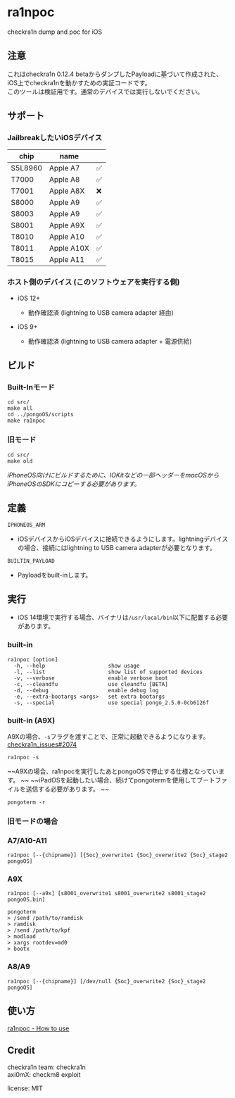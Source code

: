 # ra1npoc  
checkra1n dump and poc for iOS  

## 注意  
これはcheckra1n 0.12.4 betaからダンプしたPayloadに基づいて作成された、iOS上でcheckra1nを動かすための実証コードです。  
このツールは検証用です。通常のデバイスでは実行しないでください。  


## サポート  
### JailbreakしたいiOSデバイス  
| chip | name |   |
|---------|----------|----------|
| S5L8960 | Apple A7 | ✅ |
| T7000 | Apple A8 | ✅ |
| T7001 | Apple A8X | ❌ |
| S8000 | Apple A9 | ✅ |
| S8003 | Apple A9 | ✅ |
| S8001 | Apple A9X | ✅ |
| T8010 | Apple A10 | ✅ |
| T8011 | Apple A10X | ✅ |
| T8015 | Apple A11 | ✅ |


### ホスト側のデバイス (このソフトウェアを実行する側)  
- iOS 12+  
    - 動作確認済 (lightning to USB camera adapter 経由)  

- iOS 9+  
    - 動作確認済 (lightning to USB camera adapter + 電源供給)  


## ビルド  
### Built-Inモード  
```
cd src/
make all
cd ../pongoOS/scripts
make ra1npoc
```

### 旧モード  
```
cd src/
make old
```

*iPhoneOS向けにビルドするために、IOKitなどの一部ヘッダーをmacOSからiPhoneOSのSDKにコピーする必要があります。*  


## 定義  
`IPHONEOS_ARM`  
- iOSデバイスからiOSデバイスに接続できるようにします。lightningデバイスの場合、接続にはlightning to USB camera adapterが必要となります。  

`BUILTIN_PAYLOAD`   
- Payloadをbuilt-inします。


## 実行  
- iOS 14環境で実行する場合、バイナリは`/usr/local/bin`以下に配置する必要があります。  

### built-in  
```
ra1npoc [option]  
  -h, --help                    show usage
  -l, --list                    show list of supported devices
  -v, --verbose                 enable verbose boot
  -c, --cleandfu                use cleandfu [BETA]
  -d, --debug                   enable debug log
  -e, --extra-bootargs <args>   set extra bootargs
  -s, --special                 use special pongo_2.5.0-0cb6126f
```

### built-in (A9X)  
A9Xの場合、`-s`フラグを渡すことで、正常に起動できるようになります。[checkra1n_issues#2074](https://github.com/checkra1n/BugTracker/issues/2074)  
```
ra1npoc -s
```

~~A9Xの場合、ra1npocを実行したあとpongoOSで停止する仕様となっています。  ~~
~~iPadOSを起動したい場合、続けてpongotermを使用してブートファイルを送信する必要があります。  ~~
```
pongoterm -r
```


### 旧モードの場合  
### A7/A10-A11  
```
ra1npoc [--{chipname}] [{Soc}_overwrite1 {Soc}_overwrite2 {Soc}_stage2 pongoOS]  
```

### A9X 
```
ra1npoc [--a9x] [s8001_overwrite1 s8001_overwrite2 s8001_stage2 pongoOS.bin]

pongoterm
> /send /path/to/ramdisk
> ramdisk
> /send /path/to/kpf
> modload
> xargs rootdev=md0
> bootx
```

### A8/A9  
```
ra1npoc [--{chipname}] [/dev/null {Soc}_overwrite2 {Soc}_stage2 pongoOS]  
```


## 使い方   
[ra1npoc - How to use](https://dora2ios.github.io/info/ra1npoc/usage.html)  


## Credit  
checkra1n team: checkra1n  
axi0mX: checkm8 exploit  

license: MIT  
